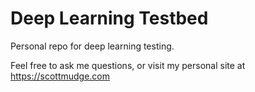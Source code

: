 # Deep Learning  Testbed
Personal repo for deep learning testing.

Feel free to ask me questions, or visit my personal site at https://scottmudge.com
